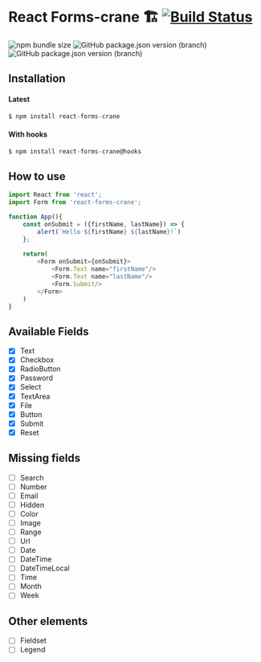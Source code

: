 # React Forms-crane 🏗️ [![Build Status](https://travis-ci.com/damiano-carradori/react-forms-crane.svg?branch=master)](https://travis-ci.com/damiano-carradori/react-forms-crane)

![npm bundle size](https://img.shields.io/bundlephobia/min/react-forms-crane.svg?style=for-the-badge) ![GitHub package.json version (branch)](https://img.shields.io/github/package-json/v/damiano-carradori/react-forms-crane/master.svg?style=for-the-badge) ![GitHub package.json version (branch)](https://img.shields.io/github/package-json/v/damiano-carradori/react-forms-crane/HOOKS.svg?style=for-the-badge)

## Installation

#### Latest
```javascript
$ npm install react-forms-crane
```
#### With hooks
```javascript
$ npm install react-forms-crane@hooks
```

## How to use

```javascript
import React from 'react';
import Form from 'react-forms-crane';

function App(){
    const onSubmit = ({firstName, lastName}) => {
        alert(`Hello ${firstName} ${lastName}!`)
    };
    
    return(
        <Form onSubmit={onSubmit}>
            <Form.Text name="firstName"/>
            <Form.Text name="lastName"/>
            <Form.Submit/>
        </Form>
    )
}
```

## Available Fields

- [x] Text
- [x] Checkbox
- [x] RadioButton
- [x] Password
- [x] Select
- [x] TextArea
- [x] File
- [x] Button
- [x] Submit
- [x] Reset

## Missing fields

- [ ] Search
- [ ] Number
- [ ] Email
- [ ] Hidden
- [ ] Color
- [ ] Image
- [ ] Range
- [ ] Url
- [ ] Date
- [ ] DateTime
- [ ] DateTimeLocal
- [ ] Time
- [ ] Month
- [ ] Week

## Other elements

- [ ] Fieldset
- [ ] Legend
